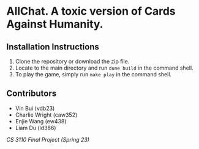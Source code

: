 # AllChat. A toxic version of Cards Against Humanity.

## Installation Instructions
1. Clone the repository or download the zip file.
2. Locate to the main directory and run `dune build` in the command shell.
3. To play the game, simply run `make play` in the command shell.


## Contributors
- Vin Bui (vdb23)
- Charlie Wright (caw352)
- Enjie Wang (ew438)
- Liam Du (ld386)

*CS 3110 Final Project (Spring 23)*
